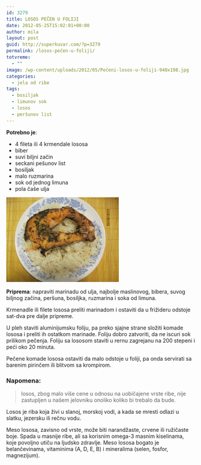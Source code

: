 ```yaml
---
id: 3279
title: LOSOS PEČEN U FOLIJI
date: 2012-05-25T15:02:01+00:00
author: mila
layout: post
guid: http://superkuvar.com/?p=3279
permalink: /losos-pečen-u-foliji/
totvreme:
  - ""
image: /wp-content/uploads/2012/05/Pečeni-losos-u-foliji-940x198.jpg
categories:
  - jela od ribe
tags:
  - bosiljak
  - limunov sok
  - losos
  - peršunov list
---
```

**Potrebno je**:

  * 4 fileta ili 4 krmendale lososa
  * biber
  * suvi biljni začin
  * seckani pešunov list
  * bosiljak
  * malo ruzmarina
  * sok od jednog limuna
  * pola čaše ulja

<img class="alignnone size-medium wp-image-3280" title="Pečeni losos u foliji" src="/wp-content/uploads/2012/05/Pečeni-losos-u-foliji-300x225.jpg" alt="" width="300" height="225" /> 

**Priprema**: napraviti marinadu od ulja, najbolje maslinovog, bibera, suvog biljnog začina, peršuna, bosiljka, ruzmarina i soka od limuna.

Krmenadle ili filete lososa preliti marinadom i ostaviti da u frižideru odstoje sat-dva pre dalje pripreme.

U pleh staviti aluminijumsku foliju, pa preko sjajne strane složiti komade lososa i preliti ih ostatkom marinade. Foliju dobro zatvoriti, da ne iscuri sok prilikom pečenja. Foliju sa lososom staviti u rernu zagrejanu na 200 stepeni i peći oko 20 minuta.

Pečene komade lososa ostaviti da malo odstoje u foliji, pa onda servirati sa barenim pirinčem ili blitvom sa krompirom.

### Napomena:
> losos, zbog malo više cene u odnosu na uobičajene vrste ribe, nije zastupljen u našem jelovniku onoliko koliko bi trebalo da bude.

Losos je riba koja živi u slanoj, morskoj vodi, a kada se mresti odlazi u slatku, jezersku ili rečnu vodu.

Meso lososa, zavisno od vrste, može biti narandžaste, crvene ili ružičaste boje. Spada u masnije ribe, ali sa korisnim omega-3 masnim kiselinama, koje povoljno utiču na ljudsko zdravlje. Meso lososa bogato je belančevinama, vitaminima (A, D, E, B) i mineralima (selen, fosfor, magnezijum).